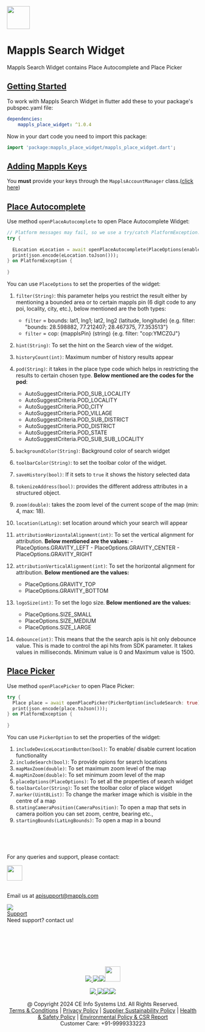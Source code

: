 
[<img src="https://about.mappls.com/images/mappls-b-logo.svg" height="60"/> </p>](https://www.mapmyindia.com/api)

# Mappls Search Widget

Mappls Search Widget contains Place Autocomplete and Place Picker

## [Getting Started]()
To work with Mappls Search Widget in flutter add these to your package's pubspec.yaml file:
~~~yaml  
dependencies:  
	mappls_place_widget: ^1.0.4
~~~  

Now in your dart code you need to import this package:
~~~dart  
import 'package:mappls_place_widget/mappls_place_widget.dart'; 
~~~  



## [Adding Mappls Keys]()

You **must** provide your keys through the `MapplsAccountManager` class.([click here](./Getting-Started.md#add-your-api-keys-to-the-sdk))

## [Place Autocomplete]()

Use method `openPlaceAutocomplete` to open Place Autocomplete Widget:
~~~dart
// Platform messages may fail, so we use a try/catch PlatformException.  
try {  
  
  ELocation eLocation = await openPlaceAutocomplete(PlaceOptions(enableTextSearch: true,hint: "search Location"));  
  print(json.encode(eLocation.toJson()));  
} on PlatformException {  
    
}
~~~
You can use `PlaceOptions` to set the properties of the widget:
1. `filter(String)`: this parameter helps you restrict the result either by mentioning a bounded area or to certain mappls pin (6 digit code to any poi, locality, city, etc.), below mentioned are the both types:

    -   `filter`  = bounds: lat1, lng1; lat2, lng2 (latitude, longitude) {e.g. filter: "bounds: 28.598882, 77.212407; 28.467375, 77.353513"}
    -   `filter`  = cop: {mapplsPin} (string) {e.g. filter: "cop:YMCZ0J"}
2. `hint(String)`: To set the hint on the Search view of the widget.
3. `historyCount(int)`: Maximum number of history results appear
4. `pod(String)`: it takes in the place type code which helps in restricting the results to certain chosen type. **Below mentioned are the codes for the pod**:
    - AutoSuggestCriteria.POD_SUB_LOCALITY
    - AutoSuggestCriteria.POD_LOCALITY
    - AutoSuggestCriteria.POD_CITY
    - AutoSuggestCriteria.POD_VILLAGE
    - AutoSuggestCriteria.POD_SUB_DISTRICT
    - AutoSuggestCriteria.POD_DISTRICT
    - AutoSuggestCriteria.POD_STATE
    - AutoSuggestCriteria.POD_SUB_SUB_LOCALITY
5. `backgroundColor(String)`: Background color of search widget
6. `toolbarColor(String)`: to set the toolbar color of the widget.
7. `saveHistory(bool)`: If it sets to  `true`  it shows the history selected data
8. `tokenizeAddress(bool)`: provides the different address attributes in a structured object.
9. `zoom(double)`: takes the zoom level of the current scope of the map (min: 4, max: 18).
10. `location(LatLng)`:  set location around which your search will appear
11.    `attributionHorizontalAlignment(int)`: To set the vertical alignment for attribution.  **Below mentioned are the values:**
    -   PlaceOptions.GRAVITY_LEFT
    -   PlaceOptions.GRAVITY_CENTER
    -   PlaceOptions.GRAVITY_RIGHT
12. `attributionVerticalAlignment(int)`: To set the horizontal alignment for attribution.  **Below mentioned are the values:**
    -   PlaceOptions.GRAVITY_TOP
    -   PlaceOptions.GRAVITY_BOTTOM
13. `logoSize(int)`: To set the logo size.  **Below mentioned are the values:**
    -   PlaceOptions.SIZE_SMALL
    -   PlaceOptions.SIZE_MEDIUM
    -   PlaceOptions.SIZE_LARGE
14. `debounce(int)`: This means that the the search apis is hit only debounce value. This is made to control the api hits from SDK parameter. It takes values in milliseconds. Minimum value is 0 and Maximum value is 1500.

## [Place Picker]()
Use method `openPlacePicker` to open Place Picker:
~~~dart
try {   
  Place place = await openPlacePicker(PickerOption(includeSearch: true));  
  print(json.encode(place.toJson()));  
} on PlatformException {  
 
}
~~~
You can use `PickerOption` to set the properties of the widget:
1. `includeDeviceLocationButton(bool)`: To enable/ disable current location functionality
2. `includeSearch(bool)`: To provide opions for search locations
3. `mapMaxZoom(double)`: To set maximum zoom level of the map
4. `mapMinZoom(double)`: To set minimum zoom level of the map
5. `placeOptions(PlaceOptions)`: To set all the properties of search widget​
6.  `toolbarColor(String)`: To set the toolbar color of place widget
7. `marker(Uint8List)`:  To change the marker image which is visible in the centre of a map
8.  `statingCameraPosition(CameraPosition)`: To open a map that sets in camera poition you can set zoom, centre, bearing etc.,
9. `startingBounds(LatLngBounds)`: To open a map in a bound


<br><br><br>

For any queries and support, please contact:

[<img src="https://about.mappls.com/images/mappls-logo.svg" height="40"/> </p>](https://about.mappls.com/api/)      
Email us at [apisupport@mappls.com](mailto:apisupport@mappls.com)


![](https://www.mapmyindia.com/api/img/icons/support.png)      
[Support](https://about.mappls.com/contact/)      
Need support? contact us!

<br></br>      
<br></br>

[<p align="center"> <img src="https://www.mapmyindia.com/api/img/icons/stack-overflow.png"/> ](https://stackoverflow.com/questions/tagged/mappls-api)[![](https://www.mapmyindia.com/api/img/icons/blog.png)](https://about.mappls.com/blog/)[![](https://www.mapmyindia.com/api/img/icons/gethub.png)](https://github.com/Mappls-api)[<img src="https://mmi-api-team.s3.ap-south-1.amazonaws.com/API-Team/npm-logo.one-third%5B1%5D.png" height="40"/> </p>](https://www.npmjs.com/org/mapmyindia)



[<p align="center"> <img src="https://www.mapmyindia.com/june-newsletter/icon4.png"/> ](https://www.facebook.com/Mapplsofficial)[![](https://www.mapmyindia.com/june-newsletter/icon2.png)](https://twitter.com/mappls)[![](https://www.mapmyindia.com/newsletter/2017/aug/llinkedin.png)](https://www.linkedin.com/company/mappls/)[![](https://www.mapmyindia.com/june-newsletter/icon3.png)](https://www.youtube.com/channel/UCAWvWsh-dZLLeUU7_J9HiOA)




<div align="center">@ Copyright 2024 CE Info Systems Ltd. All Rights Reserved.</div>      

<div align="center"> <a href="https://about.mappls.com/api/terms-&-conditions">Terms & Conditions</a> | <a href="https://about.mappls.com/about/privacy-policy">Privacy Policy</a> | <a href="https://about.mappls.com/pdf/mapmyIndia-sustainability-policy-healt-labour-rules-supplir-sustainability.pdf">Supplier Sustainability Policy</a> | <a href="https://about.mappls.com/pdf/Health-Safety-Management.pdf">Health & Safety Policy</a> | <a href="https://about.mappls.com/pdf/Environment-Sustainability-Policy-CSR-Report.pdf">Environmental Policy & CSR Report</a>      

<div align="center">Customer Care: +91-9999333223</div>